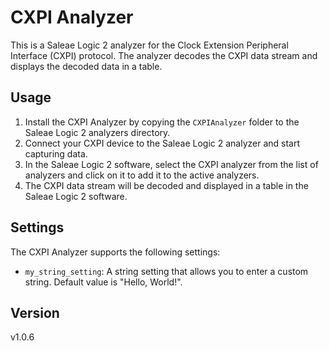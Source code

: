 # CXPI Analyzer

This is a Saleae Logic 2 analyzer for the Clock Extension Peripheral Interface (CXPI) protocol. The analyzer decodes the CXPI data stream and displays the decoded data in a table.

## Usage

1. Install the CXPI Analyzer by copying the `CXPIAnalyzer` folder to the Saleae Logic 2 analyzers directory.
2. Connect your CXPI device to the Saleae Logic 2 analyzer and start capturing data.
3. In the Saleae Logic 2 software, select the CXPI analyzer from the list of analyzers and click on it to add it to the active analyzers.
4. The CXPI data stream will be decoded and displayed in a table in the Saleae Logic 2 software.

## Settings

The CXPI Analyzer supports the following settings:

- `my_string_setting`: A string setting that allows you to enter a custom string. Default value is "Hello, World!".

## Version

v1.0.6
